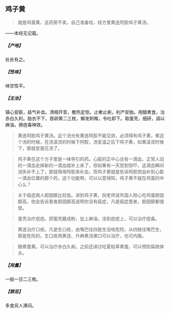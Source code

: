 ## 鸡子黄

> 就是鸡蛋黄，这药房不卖，自己准备哈，经方里黄连阿胶鸡子黄汤。

——本经无记载。
##### 【产地】
处处有之。
##### 【性味】
味甘性平。
##### 【主治】
镇心安脏，益气补血。清咽开音，散热定惊。止嗽止痢，利产安胎。用醋煮食，治赤白久利。胎衣不下，吞卵黄二三枚，解发刺喉，令吐即下。取蛋壳，细研，调以麻油，擦痘毒神效。

> 黄连阿胶鸡子黄汤。这个汤光有黄连阿胶不能见效，必须得有鸡子黄，煮这个汤的时候，在汤滚烫的时候下阿胶，汤变温之后下鸡子黄，如果滚烫时候下，那就变蛋花汤了。

> 鸡子黄在这个方子里是一味导引的药。心脏的正中心总有一滴血，正常人旧的一滴血走掉新的一滴血就补上来了，但如果有一天受到惊吓，这滴血瞬间消失补不上了，那就得用阿胶来补血，而鸡子黄就是告诉阿胶把血补到心脏一滴血位置的那个药，这个功能啊，可以以意得知，鸡子黄不就在鸡蛋的中心么？

> 关于癌症病人胆固醇比较低。讲到鸡子黄，倪老师说外国人担心吃鸡蛋胆固醇高，他会告诉患者胆固醇高说明你没有癌症，凡是癌症患者，胆固醇都很低。

> 蛋壳治疗痘痘。把蛋壳磨成粉，加上麻油，涂到痘痘上，可以治疗痘毒。

> 黄连治疗口疮。凡是生口疮，由嘴巴往四肢生没啥危险，从四肢往嘴巴生，那是危险的。生口疮用黄连、升麻煮汤漱口可以治疗，也可内服。

> 醋煮蛋黄。可以治疗赤白久痢。之前还讲过吃夏枯草煮蛋，可以预防扁桃体炎。

##### 【用量】
一般一日二三枚。
##### 【禁忌】
多食另人滞闷。